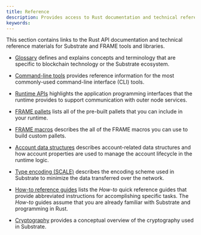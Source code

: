 ```yaml
---
title: Reference
description: Provides access to Rust documentation and technical reference materials for Substrate and FRAME.
keywords:
---
```


This section contains links to the Rust API documentation and technical reference materials for Substrate and FRAME tools and libraries.

- [Glossary](/reference/glossary) defines and explains concepts and terminology that are specific to blockchain technology or the Substrate ecosystem.

- [Command-line tools](/reference/command-line-tools) provides reference information for the most commonly-used command-line interface (CLI) tools.

- [Runtime APIs](/reference/runtime-apis/) highlights the application programming interfaces that the runtime provides to support communication with outer node services.

- [FRAME pallets](/reference/frame-pallets) lists all of the pre-built pallets that you can include in your runtime.

- [FRAME macros](/reference/frame-macros) describes the all of the FRAME macros you can use to build custom pallets.

- [Account data structures](/reference/account-data-structures/) describes account-related data structures and how account properties are used to manage the account lifecycle in the runtime logic.

- [Type encoding (SCALE)](/reference/scale-codec) describes the encoding scheme used in Substrate to minimize the data transferred over the network.

- [How-to reference guides](/reference/how-to-guides) lists the _How-to_ quick reference guides that provide abbreviated instructions for accomplishing specific tasks.
  The _How-to_ guides assume that you are already familiar with Substrate and programming in Rust.

- [Cryptography](/reference/cryptography) provides a conceptual overview of the cryptography used in Substrate.
